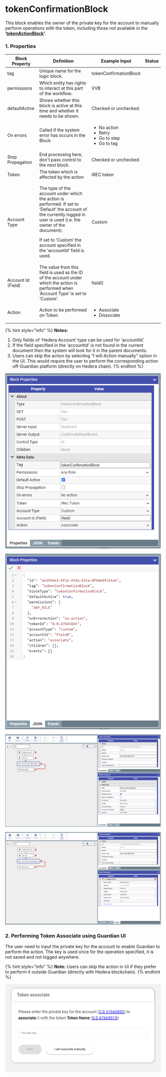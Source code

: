 # tokenConfirmationBlock

This block enables the owner of the private key for the account to manually perform operations with the token, including those not available in the ‘[**tokenActionBlock**](tokenactionblock.md)**’.**

### **1. Properties**

| Block Property     | Definition                                                                                                                                                                                                                                                     | Example Input                                                                         | Status |
| ------------------ | -------------------------------------------------------------------------------------------------------------------------------------------------------------------------------------------------------------------------------------------------------------- | ------------------------------------------------------------------------------------- | ------ |
| tag                | Unique name for the logic block.                                                                                                                                                                                                                               | tokenConfirmationBlock                                                                |        |
| permissions        | Which entity has rights to interact at this part of the workflow.                                                                                                                                                                                              | VVB                                                                                   |        |
| defaultActive      | Shows whether this block is active at this time and whether it needs to be shown.                                                                                                                                                                              | Checked or unchecked.                                                                 |        |
| On errors          | Called if the system error has occurs in the Block                                                                                                                                                                                                             | <p></p><ul><li>No action</li><li>Retry</li><li>Go to step</li><li>Go to tag</li></ul> |        |
| Stop Propagation   | End processing here, don't pass control to the next block.                                                                                                                                                                                                     | Checked or unchecked.                                                                 |        |
| Token              | The token which is affected by the action                                                                                                                                                                                                                      | iREC token                                                                            |        |
| Account Type       | <p>The type of the account under which the action is performed. If set to ‘Default’ the account of the currently logged in user is used (i.e. the owner of the document).</p><p>If set to ‘Custom’ the account specified in the ‘accountId’ field is used.</p> | Custom                                                                                |        |
| Account Id (Field) | The value from this field is used as the ID of the account under which the action is performed when ‘Account Type’ is set to ‘Custom’.                                                                                                                         | field0                                                                                |        |
| Action             | Action to be performed on Token                                                                                                                                                                                                                                | <p></p><ul><li>Associate</li><li>Dissociate</li></ul>                                 |        |



{% hint style="info" %}
**Notes:**

1. Only fields of ‘Hedera Account’ type can be used for ‘accountId’.
2. If the field specified in the ‘accountId’ is not found in the current document then the system will look for it in the parent documents.
3. Users can skip the action by selecting “I will _Action_ manually” option in the UI. This would require the user to perform the corresponding action off-Guardian platform (directly on Hedera chain).
{% endhint %}

![Block Properties](<../.gitbook/assets/image (8).png>)

![JSON View of the Block](<../.gitbook/assets/image (7).png>)

![Configuring tokenConfirmationBlock](<../.gitbook/assets/image (1).png>)

![Creating Event to move to next step](<../.gitbook/assets/image (16).png>)

### 2. Performing Token Associate using Guardian UI

The user need to input the private key for the account to enable Guardian to perform the action. The key is used once for the operation specified, it is not saved and not logged anywhere.

{% hint style="info" %}
**Note:** Users can skip the action in UI if they prefer to perform it outside Guardian (directly with Hedera blockchain).
{% endhint %}

![](<../.gitbook/assets/image (4).png>)

